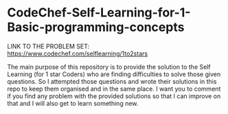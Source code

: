 # CodeChef-Self-Learning-for-1-Basic-programming-concepts
LINK TO THE PROBLEM SET: https://www.codechef.com/selflearning/1to2stars

The main purpose of this repository is to provide the solution to the Self Learning (for 1 star Coders) who are finding difficulties to solve those given questions. 
So I attempted those questions and wrote their solutions in this repo to keep them organised and in the same place. 
I want you to comment if you find any problem with the provided solutions so that I can improve on that and I will also get to learn something new.
